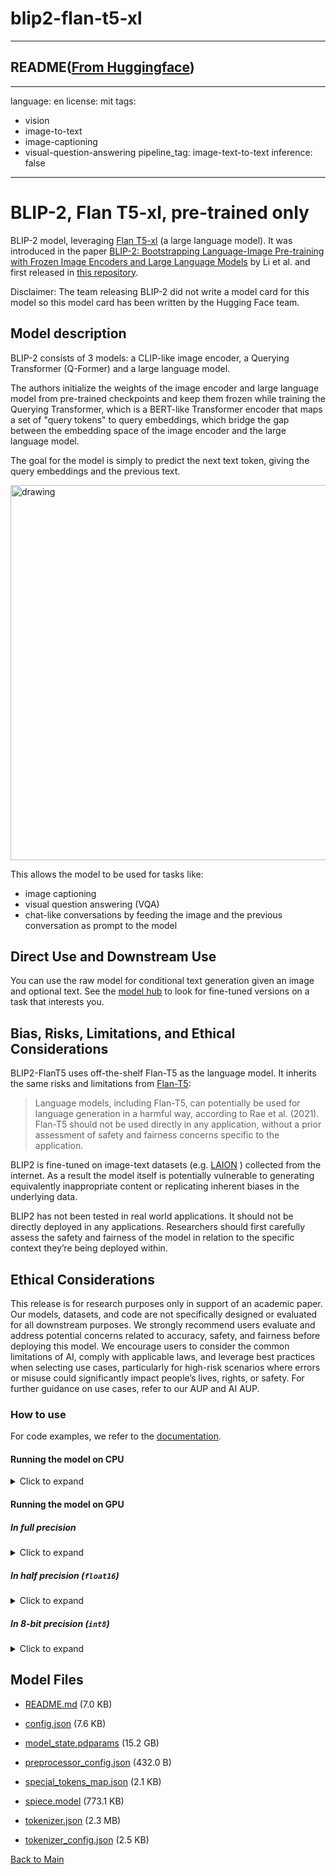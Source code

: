 
# blip2-flan-t5-xl
---


## README([From Huggingface](https://huggingface.co/Salesforce/blip2-flan-t5-xl))

---
language: en
license: mit
tags:
- vision
- image-to-text
- image-captioning
- visual-question-answering
pipeline_tag: image-text-to-text
inference: false
---

# BLIP-2, Flan T5-xl, pre-trained only

BLIP-2 model, leveraging [Flan T5-xl](https://huggingface.co/google/flan-t5-xl) (a large language model).
It was introduced in the paper [BLIP-2: Bootstrapping Language-Image Pre-training with Frozen Image Encoders and Large Language Models](https://arxiv.org/abs/2301.12597) by Li et al. and first released in [this repository](https://github.com/salesforce/LAVIS/tree/main/projects/blip2).

Disclaimer: The team releasing BLIP-2 did not write a model card for this model so this model card has been written by the Hugging Face team.

## Model description

BLIP-2 consists of 3 models: a CLIP-like image encoder, a Querying Transformer (Q-Former) and a large language model.

The authors initialize the weights of the image encoder and large language model from pre-trained checkpoints and keep them frozen
while training the Querying Transformer, which is a BERT-like Transformer encoder that maps a set of "query tokens" to query embeddings,
which bridge the gap between the embedding space of the image encoder and the large language model.

The goal for the model is simply to predict the next text token, giving the query embeddings and the previous text.

<img src="https://huggingface.co/datasets/huggingface/documentation-images/resolve/main/transformers/model_doc/blip2_architecture.jpg"
alt="drawing" width="600"/> 

This allows the model to be used for tasks like:

- image captioning
- visual question answering (VQA)
- chat-like conversations by feeding the image and the previous conversation as prompt to the model

## Direct Use and Downstream Use

You can use the raw model for conditional text generation given an image and optional text. See the [model hub](https://huggingface.co/models?search=Salesforce/blip) to look for
fine-tuned versions on a task that interests you.

## Bias, Risks, Limitations, and Ethical Considerations

BLIP2-FlanT5 uses off-the-shelf Flan-T5 as the language model. It inherits the same risks and limitations from [Flan-T5](https://arxiv.org/pdf/2210.11416.pdf):

> Language models, including Flan-T5, can potentially be used for language generation in a harmful way, according to Rae et al. (2021). Flan-T5 should not be used directly in any application, without a prior assessment of safety and fairness concerns specific to the application.

BLIP2 is fine-tuned on image-text datasets (e.g. [LAION](https://laion.ai/blog/laion-400-open-dataset/) ) collected from the internet.  As a result the model itself is potentially vulnerable to generating equivalently inappropriate content or replicating inherent biases in the underlying data.

BLIP2 has not been tested in real world applications. It should not be directly deployed in any applications. Researchers should first carefully assess the safety and fairness of the model in relation to the specific context they’re being deployed within.

## Ethical Considerations
This release is for research purposes only in support of an academic paper. Our models, datasets, and code are not specifically designed or evaluated for all downstream purposes. We strongly recommend users evaluate and address potential concerns related to accuracy, safety, and fairness before deploying this model. We encourage users to consider the common limitations of AI, comply with applicable laws, and leverage best practices when selecting use cases, particularly for high-risk scenarios where errors or misuse could significantly impact people’s lives, rights, or safety. For further guidance on use cases, refer to our AUP and AI AUP.

### How to use

For code examples, we refer to the [documentation](https://huggingface.co/docs/transformers/main/en/model_doc/blip-2#transformers.Blip2ForConditionalGeneration.forward.example).

#### Running the model on CPU

<details>
<summary> Click to expand </summary>

```python
import requests
from PIL import Image
from paddlenlp.transformers import BlipProcessor, Blip2ForConditionalGeneration

processor = BlipProcessor.from_pretrained("Salesforce/blip2-flan-t5-xl")
model = Blip2ForConditionalGeneration.from_pretrained("Salesforce/blip2-flan-t5-xl")

img_url = 'https://storage.googleapis.com/sfr-vision-language-research/BLIP/demo.jpg' 
raw_image = Image.open(requests.get(img_url, stream=True).raw).convert('RGB')

question = "how many dogs are in the picture?"
inputs = processor(raw_image, question, return_tensors="pd")

out = model.generate(**inputs)
print(processor.decode(out[0], skip_special_tokens=True))
```
</details>

#### Running the model on GPU

##### In full precision 

<details>
<summary> Click to expand </summary>

```python
# pip install accelerate
import requests
from PIL import Image
from paddlenlp.transformers import Blip2Processor, Blip2ForConditionalGeneration

processor = Blip2Processor.from_pretrained("Salesforce/blip2-flan-t5-xl")
model = Blip2ForConditionalGeneration.from_pretrained("Salesforce/blip2-flan-t5-xl", )

img_url = 'https://storage.googleapis.com/sfr-vision-language-research/BLIP/demo.jpg' 
raw_image = Image.open(requests.get(img_url, stream=True).raw).convert('RGB')

question = "how many dogs are in the picture?"
inputs = processor(raw_image, question, return_tensors="pd")

out = model.generate(**inputs)
print(processor.decode(out[0], skip_special_tokens=True))
```
</details>

##### In half precision (`float16`)

<details>
<summary> Click to expand </summary>

```python
# pip install accelerate
import torch
import requests
from PIL import Image
from paddlenlp.transformers import Blip2Processor, Blip2ForConditionalGeneration

processor = Blip2Processor.from_pretrained("Salesforce/blip2-flan-t5-xl")
model = Blip2ForConditionalGeneration.from_pretrained("Salesforce/blip2-flan-t5-xl", dtype=paddle.float16, )

img_url = 'https://storage.googleapis.com/sfr-vision-language-research/BLIP/demo.jpg' 
raw_image = Image.open(requests.get(img_url, stream=True).raw).convert('RGB')

question = "how many dogs are in the picture?"
inputs = processor(raw_image, question, return_tensors="pd").to("cuda", paddle.float16)

out = model.generate(**inputs)
print(processor.decode(out[0], skip_special_tokens=True))
```
</details>

##### In 8-bit precision (`int8`)

<details>
<summary> Click to expand </summary>

```python
# pip install accelerate bitsandbytes
import torch
import requests
from PIL import Image
from paddlenlp.transformers import Blip2Processor, Blip2ForConditionalGeneration

processor = Blip2Processor.from_pretrained("Salesforce/blip2-flan-t5-xl")
model = Blip2ForConditionalGeneration.from_pretrained("Salesforce/blip2-flan-t5-xl", load_in_8bit=True, )

img_url = 'https://storage.googleapis.com/sfr-vision-language-research/BLIP/demo.jpg' 
raw_image = Image.open(requests.get(img_url, stream=True).raw).convert('RGB')

question = "how many dogs are in the picture?"
inputs = processor(raw_image, question, return_tensors="pd").to("cuda", paddle.float16)

out = model.generate(**inputs)
print(processor.decode(out[0], skip_special_tokens=True))
```
</details>



## Model Files

- [README.md](https://paddlenlp.bj.bcebos.com/models/community/Salesforce/blip2-flan-t5-xl/README.md) (7.0 KB)

- [config.json](https://paddlenlp.bj.bcebos.com/models/community/Salesforce/blip2-flan-t5-xl/config.json) (7.6 KB)

- [model_state.pdparams](https://paddlenlp.bj.bcebos.com/models/community/Salesforce/blip2-flan-t5-xl/model_state.pdparams) (15.2 GB)

- [preprocessor_config.json](https://paddlenlp.bj.bcebos.com/models/community/Salesforce/blip2-flan-t5-xl/preprocessor_config.json) (432.0 B)

- [special_tokens_map.json](https://paddlenlp.bj.bcebos.com/models/community/Salesforce/blip2-flan-t5-xl/special_tokens_map.json) (2.1 KB)

- [spiece.model](https://paddlenlp.bj.bcebos.com/models/community/Salesforce/blip2-flan-t5-xl/spiece.model) (773.1 KB)

- [tokenizer.json](https://paddlenlp.bj.bcebos.com/models/community/Salesforce/blip2-flan-t5-xl/tokenizer.json) (2.3 MB)

- [tokenizer_config.json](https://paddlenlp.bj.bcebos.com/models/community/Salesforce/blip2-flan-t5-xl/tokenizer_config.json) (2.5 KB)


[Back to Main](../../)